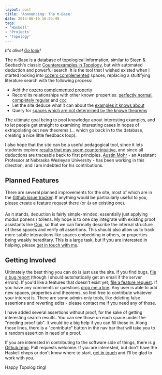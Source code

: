 ```yaml
---
layout: post
title: 'Announcing: The π-Base'
date: 2014-06-16 16:56:49
tags:
- 'Haskell'
- 'Projects'
- 'Topology'
---
```

_It's alive! [Go look](http://topology.jdabbs.com)!_

The π-Base is a database of topological information, similar to Steen & Seebach's classic [Counterexamples in Topology](http://books.google.com/books/about/Counterexamples_in_Topology.html?id=DkEuGkOtSrUC), but with automated deduction and powerful search. It is the tool that I wished existed when I started looking into [cozero complemented](http://topology.jdabbs.com/properties/61) spaces, replacing a stultifying literature search with the following process:

* Add the [cozero complemented property](http://topology.jdabbs.com/properties/61)
* Record its relationships with other known properties: [perfectly normal](http://topology.jdabbs.com/theorems/180), [completely regular](http://topology.jdabbs.com/theorems/126) and [ccc](http://topology.jdabbs.com/theorems/145)
* Let the site deduce what it can about the [examples it knows about](http://topology.jdabbs.com/spaces)
* Query for [spaces which are not determined by the known theorems](http://topology.jdabbs.com/search?q=%3F%7B%2261%22%3Atrue%7D)

The ultimate goal being to pool knowledge about interesting examples, and to let people get straight to examining interesting cases in hopes of extrapolating out new theorems (... which go back in to the database, creating a nice little feedback loop).

I also hope that the site can be a useful pedagogical tool, since it lets students explore [results that may seem counterintuitive](http://topology.jdabbs.com/search?q=%7B%22and%22%3A%5B%7B%2228%22%3Atrue%7D%2C%7B%2226%22%3Atrue%7D%2C%7B%2227%22%3Afalse%7D%5D%7D), and since all deductions are traceable back to first principles. [Austin Mohr](http://austinmohr.com/home/) - an Assistant Professor at Nebraska Wesleyan University - has been working in this direction, and I am indebted for his contributions.

## Planned Features

There are several planned improvements for the site, most of which are in the [Github issue tracker](https://github.com/jamesdabbs/pi-base.hs/issues?state=open). If anything would be particularly useful to you, please create a feature request there (or :+1: an existing one).

As it stands, deduction is fairly simple-minded, essentially just applying modus ponens / tollens. My hope is to one day integrate with existing proof assistants like [Coq](http://coq.inria.fr/), so that we can formally describe the internal structure of these spaces and verify _all_ assertions. This should also allow us to track more subtle interactions like spaces embedding in others, or properties being weakly hereditary. This is a large task, but if you are interested in helping, please [get in touch with me](mailto:jamesdabbs+pibase@gmail.com).

## Getting Involved

Ultimately the best thing you can do is just use the site. If you find bugs, [file a bug report](https://github.com/jamesdabbs/pi-base.hs/issues?state=open) (though I should automatically get an email if the server errors). If you'd like a features that doesn't exist yet, [file a feature request](https://github.com/jamesdabbs/pi-base.hs/issues?state=open). If you have any comments or questions [drop me a line](mailto:jamesdabbs+pibase@gmail.com). Any user is able to add new spaces, properties and theorems, so feel free to contribute whatever your interest is. There are some admin-only tools, like deleting false assertions and reverting edits - please contact me if you need any of those.

I have added several assertions without proof, for the sake of getting interesting search results. You can see those on each space under the "needing proof tab". It would be a big help if you can fill these in. Along those lines, there is a "contribute" button in the nav bar that will take you to a random assertion in need of a proof.

If you are interested in contributing to the software side of things, there is [a Github repo](https://github.com/jamesdabbs/pi-base.hs). Pull requests welcome. If you are interested, but don't have the Haskell chops or don't know where to start, [get in touch](mailto:jamesdabbs+pibase@gmail.com) and I'll be glad to work with you.

Happy Topologizing!
